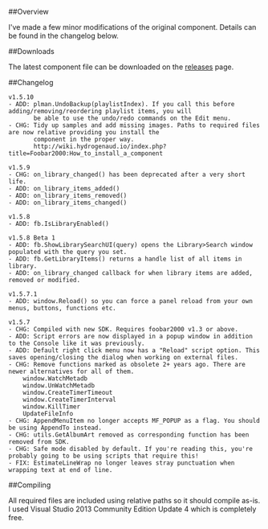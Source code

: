 ##Overview

I've made a few minor modifications of the original component. Details can be found in the changelog below.

##Downloads

The latest component file can be downloaded on the [releases](https://github.com/marc2k3/foo_uie_wsh_panel_mod/releases) page.

##Changelog
```
v1.5.10
- ADD: plman.UndoBackup(playlistIndex). If you call this before adding/removing/reordering playlist items, you will 
       be able to use the undo/redo commands on the Edit menu.
- CHG: Tidy up samples and add missing images. Paths to required files are now relative providing you install the
       component in the proper way.
       http://wiki.hydrogenaud.io/index.php?title=Foobar2000:How_to_install_a_component

v1.5.9
- CHG: on_library_changed() has been deprecated after a very short life.
- ADD: on_library_items_added()
- ADD: on_library_items_removed()
- ADD: on_library_items_changed()

v1.5.8
- ADD: fb.IsLibraryEnabled()

v1.5.8 Beta 1
- ADD: fb.ShowLibrarySearchUI(query) opens the Library>Search window populated with the query you set.
- ADD: fb.GetLibraryItems() returns a handle list of all items in library.
- ADD: on_library_changed callback for when library items are added, removed or modified.

v1.5.7.1
- ADD: window.Reload() so you can force a panel reload from your own menus, buttons, functions etc.

v1.5.7
- CHG: Compiled with new SDK. Requires foobar2000 v1.3 or above.
- ADD: Script errors are now displayed in a popup window in addition to the Console like it was previously.
- ADD: Default right click menu now has a "Reload" script option. This saves opening/closing the dialog when working on external files.
- CHG: Remove functions marked as obsolete 2+ years ago. There are newer alternatives for all of them.
	window.WatchMetadb 
	window.UnWatchMetadb
	window.CreateTimerTimeout
	window.CreateTimerInterval
	window.KillTimer
	UpdateFileInfo
- CHG: AppendMenuItem no longer accepts MF_POPUP as a flag. You should be using AppendTo instead.
- CHG: utils.GetAlbumArt removed as corresponding function has been removed from SDK.
- CHG: Safe mode disabled by default. If you're reading this, you're probably going to be using scripts that require this!
- FIX: EstimateLineWrap no longer leaves stray punctuation when wrapping text at end of line.
```

##Compiling

All required files are included using relative paths so it should compile as-is. I used Visual Studio 2013 Community Edition Update 4 which is completely free.
